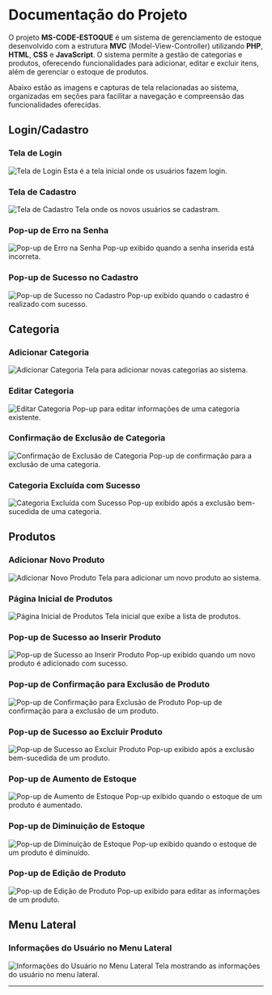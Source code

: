 # Documentação do Projeto

O projeto **MS-CODE-ESTOQUE** é um sistema de gerenciamento de estoque desenvolvido com a estrutura **MVC** (Model-View-Controller) utilizando **PHP**, **HTML**, **CSS** e **JavaScript**. O sistema permite a gestão de categorias e produtos, oferecendo funcionalidades para adicionar, editar e excluir itens, além de gerenciar o estoque de produtos.

Abaixo estão as imagens e capturas de tela relacionadas ao sistema, organizadas em seções para facilitar a navegação e compreensão das funcionalidades oferecidas.


## Login/Cadastro

### Tela de Login
![Tela de Login](public/assets/images/Images-Readme/paginaLogin.png)
Esta é a tela inicial onde os usuários fazem login.

### Tela de Cadastro
![Tela de Cadastro](public/assets/images/Images-Readme/PaginaCadastro.png)
Tela onde os novos usuários se cadastram.

### Pop-up de Erro na Senha
![Pop-up de Erro na Senha](public/assets/images/Images-Readme/PopUpErroSenhaIncorretaLogin.png)
Pop-up exibido quando a senha inserida está incorreta.

### Pop-up de Sucesso no Cadastro
![Pop-up de Sucesso no Cadastro](public/assets/images/Images-Readme/PopUpSucessoCadastro.png)
Pop-up exibido quando o cadastro é realizado com sucesso.

## Categoria

### Adicionar Categoria
![Adicionar Categoria](public/assets/images/Images-Readme/PagAdicionarCategoria.png)
Tela para adicionar novas categorias ao sistema.

### Editar Categoria
![Editar Categoria](public/assets/images/Images-Readme/PopUPedtitarCategoria.png)
Pop-up para editar informações de uma categoria existente.

### Confirmação de Exclusão de Categoria
![Confirmação de Exclusão de Categoria](public/assets/images/Images-Readme/PopUpConfirmacaoExcluirCategoria.png)
Pop-up de confirmação para a exclusão de uma categoria.

### Categoria Excluída com Sucesso
![Categoria Excluída com Sucesso](public/assets/images/Images-Readme/PopUpExcluiuCategoriaSucesso.png)
Pop-up exibido após a exclusão bem-sucedida de uma categoria.

## Produtos

### Adicionar Novo Produto
![Adicionar Novo Produto](public/assets/images/Images-Readme/PagAdicionarNovoProduto.png)
Tela para adicionar um novo produto ao sistema.

### Página Inicial de Produtos
![Página Inicial de Produtos](public/assets/images/Images-Readme/PaginaInicialProdutos.png)
Tela inicial que exibe a lista de produtos.

### Pop-up de Sucesso ao Inserir Produto
![Pop-up de Sucesso ao Inserir Produto](public/assets/images/Images-Readme/PopUPInserirProdutoSucesso.png)
Pop-up exibido quando um novo produto é adicionado com sucesso.

### Pop-up de Confirmação para Exclusão de Produto
![Pop-up de Confirmação para Exclusão de Produto](public/assets/images/Images-Readme/PopUpConfimacaoExcluirProduto.png)
Pop-up de confirmação para a exclusão de um produto.

### Pop-up de Sucesso ao Excluir Produto
![Pop-up de Sucesso ao Excluir Produto](public/assets/images/Images-Readme/PopUExcluiuProdutoSucesso.png)
Pop-up exibido após a exclusão bem-sucedida de um produto.

### Pop-up de Aumento de Estoque
![Pop-up de Aumento de Estoque](public/assets/images/Images-Readme/PopUpAumentou1Estoque.png)
Pop-up exibido quando o estoque de um produto é aumentado.

### Pop-up de Diminuição de Estoque
![Pop-up de Diminuição de Estoque](public/assets/images/Images-Readme/PopUpDiminuiu1Estoque.png.png)
Pop-up exibido quando o estoque de um produto é diminuído.

### Pop-up de Edição de Produto
![Pop-up de Edição de Produto](public/assets/images/Images-Readme/PopUPeditadoProduto.png)
Pop-up exibido para editar as informações de um produto.

## Menu Lateral

### Informações do Usuário no Menu Lateral
![Informações do Usuário no Menu Lateral](public/assets/images/Images-Readme/MenuLateralInformacoesUser.png)
Tela mostrando as informações do usuário no menu lateral.

---
